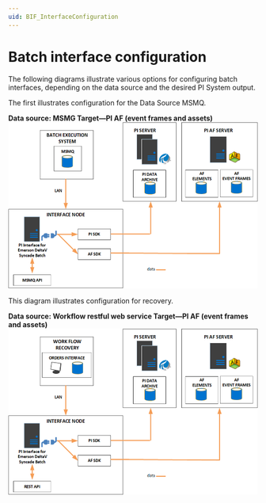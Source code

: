```yaml
---
uid: BIF_InterfaceConfiguration
---
```


# Batch interface configuration

<!-- Interface-specific framework topic. Customize this topic for your interface. Remove the diagrams that don't apply -->

The following diagrams illustrate various options for configuring batch interfaces, depending on the data source and the desired PI System output. 

The first illustrates configuration for the Data Source MSMQ. 

**Data source: MSMG Target—PI AF (event frames and assets)**
![Interfacemodes](../../images/msmq-to-pi-af.png)

This diagram illustrates configuration for recovery. 

**Data source: Workflow restful web service Target—PI AF (event frames and assets)**
![Interfacemodes](../../images/workflow-restful-web-service.png)

